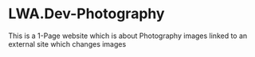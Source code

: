 # LWA.Dev-Photography
This is a 1-Page website which is about Photography images linked to an external site which changes images 
